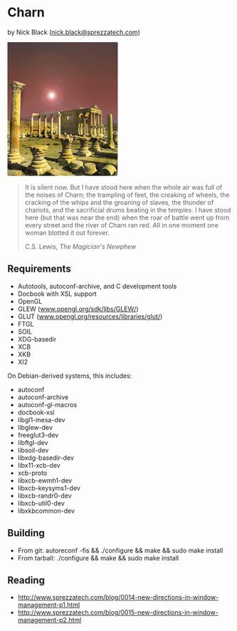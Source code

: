 # Charn
by Nick Black (nick.black@sprezzatech.com)

![image](doc/charn.gif)

>It is silent now. But I have stood here when the whole air was full of the
>noises of Charn; the trampling of feet, the creaking of wheels, the cracking of
>the whips and the groaning of slaves, the thunder of chariots, and the
>sacrificial drums beating in the temples. I have stood here (but that was near
>the end) when the roar of battle went up from every street and the river of
>Charn ran red. All in one moment one woman blotted it out forever.
>
> C.S. Lewis, *The Magician's Newphew*

## Requirements

* Autotools, autoconf-archive, and C development tools
* Docbook with XSL support
* OpenGL
* GLEW (www.opengl.org/sdk/libs/GLEW/)
* GLUT (www.opengl.org/resources/libraries/glut/)
* FTGL
* SOIL
* XDG-basedir
* XCB
* XKB
* XI2

On Debian-derived systems, this includes:

* autoconf
* autoconf-archive
* autoconf-gl-macros
* docbook-xsl
* libgl1-mesa-dev
* libglew-dev
* freeglut3-dev
* libftgl-dev
* libsoil-dev
* libxdg-basedir-dev
* libx11-xcb-dev
* xcb-proto
* libxcb-ewmh1-dev
* libxcb-keysyms1-dev
* libxcb-randr0-dev
* libxcb-util0-dev
* libxkbcommon-dev

## Building

* From git: autoreconf -fis && ./configure && make && sudo make install
* From tarball: ./configure && make && sudo make install

## Reading

* http://www.sprezzatech.com/blog/0014-new-directions-in-window-management-p1.html
* http://www.sprezzatech.com/blog/0015-new-directions-in-window-management-p2.html
